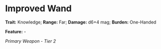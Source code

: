 # Improved Wand

**Trait:** Knowledge; **Range:** Far; **Damage:** d6+4 mag; **Burden:** One-Handed

**Feature:** -

*Primary Weapon - Tier 2*
